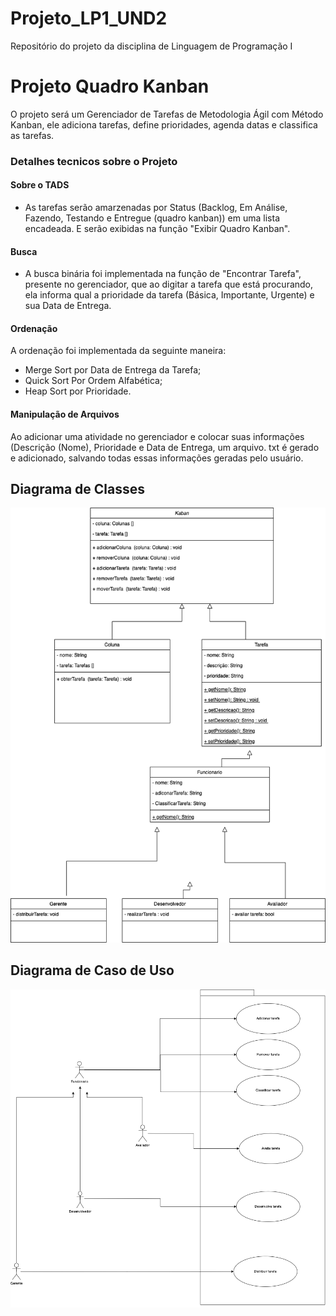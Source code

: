 # Projeto_LP1_UND2
Repositório do projeto da disciplina de Linguagem de Programação I
# Projeto Quadro Kanban
O projeto será um Gerenciador de Tarefas de Metodologia Ágil com Método Kanban, ele adiciona tarefas, define prioridades, agenda datas e classifica as tarefas.

### Detalhes tecnicos sobre o Projeto

#### Sobre o TADS
- As tarefas serão amarzenadas por Status (Backlog, Em Análise, Fazendo, Testando e Entregue (quadro kanban)) em uma lista encadeada. E serão exibidas na função "Exibir Quadro Kanban".
 
#### Busca
- A busca binária foi implementada na  função de "Encontrar Tarefa", presente no gerenciador, que ao digitar a tarefa que está procurando, ela informa qual a prioridade da tarefa (Básica, Importante, Urgente) e sua Data de Entrega.

#### Ordenação
A ordenação foi implementada da seguinte maneira:
- Merge Sort por Data de Entrega da Tarefa;
- Quick Sort Por Ordem Alfabética;
- Heap Sort por Prioridade.

#### Manipulação de Arquivos
Ao adicionar uma atividade no gerenciador e colocar suas informações (Descrição (Nome), Prioridade e Data de Entrega, um arquivo. txt é gerado e adicionado, salvando todas essas informações geradas pelo usuário. 

## Diagrama de Classes

![diagrama de classes](https://github.com/Raymendesc/Projeto_LP1_UND2/blob/main/docs/Diagrama%20Classes.png)


## Diagrama de Caso de Uso
![Caso de Uso UML](https://github.com/Raymendesc/Projeto_LP1_UND2/blob/main/docs/Diagrama%20Caso%20de%20Uso.png)
